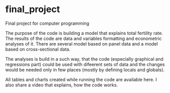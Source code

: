# final_project
Final project for computer programming

The purpose of the code is building a model that explains total fertility rate. The results of the code are data and variables formatting and econometric analyses of it. There are several model based on panel data and a model based on cross-sectional data.

The analyses is build in a such way, that the code (especially graphical and regressions part) could be used with difeerent sets of data and the changes would be needed only in few places (mostly by defining locals and globals).

All tables and charts created while running the code are available here.
I also share a video that explains, how the code works.
